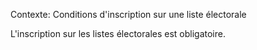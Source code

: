 Contexte: Conditions d'inscription sur une liste électorale

L'inscription sur les listes électorales est obligatoire.